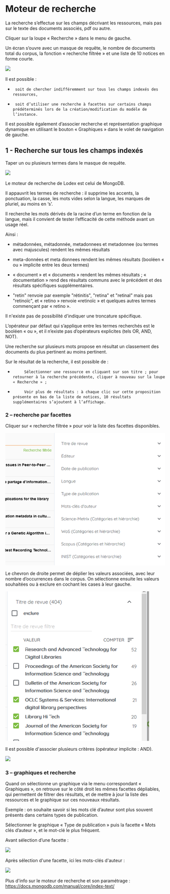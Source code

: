 # Moteur de recherche

La recherche s’effectue sur les champs décrivant les ressources, mais pas sur le texte des documents associés, pdf ou autre.

Cliquer sur la loupe « Recherche » dans le menu de gauche.

Un écran s’ouvre avec un masque de requête, le nombre de documents total du corpus, la fonction « recherche filtrée »  et une liste de 10 notices en forme courte.

![](../.gitbook/assets/image%20%284%29.png)

Il est possible : 

-      soit de chercher indifféremment sur tous les champs indexés des ressources,

-      soit d’utiliser une recherche à facettes sur certains champs prédéterminés lors de la création/modification du modèle de l’instance.

Il est possible également d’associer recherche et représentation graphique dynamique en utilisant le bouton « Graphiques » dans le volet de navigation de gauche.

## 1 - Recherche sur tous les champs indexés

Taper un ou plusieurs termes dans le masque de requête.

![](../.gitbook/assets/image002.png)

  
Le moteur de recherche de Lodex est celui de MongoDB.

Il appauvrit les termes de recherche : il supprime les accents, la ponctuation, la casse, les mots vides selon la langue, les marques de pluriel, au moins en ‘s’.

Il recherche les mots dérivés de la racine d’un terme en fonction de la langue, mais il convient de tester l’efficacité de cette méthode avant un usage réel.

Ainsi :

- métadonnées, métadonnée, metadonnees et metadonnee \(ou termes avec majuscules\) rendent les mêmes résultats

- meta-données et meta donnees rendent les mêmes résultats \(booléen « ou » implicite entre les deux termes\)

- « document » et « documents » rendent les mêmes résultats ; « documentation » rend des résultats communs avec le précédent et des résultats spécifiques supplémentaires. 

- "retin" renvoie par exemple "rétinitis", "retina" et "retinal" mais pas "retinoïc", et « retino » renvoie «retinoïc » et quelques autres termes commençant par « retino ».

Il n'existe pas de possibilité d'indiquer une troncature spécifique.

L’opérateur par défaut qui s’applique entre les termes recherchés est le booléen « ou », et il n’existe pas d’opérateurs explicites \(tels OR, AND, NOT\). 

Une recherche sur plusieurs mots propose en résultat un classement des documents du plus pertinent au moins pertinent.

Sur le résultat de la recherche, il est possible de :

-          Sélectionner une ressource en cliquant sur son titre ; pour retourner à la recherche précédente, cliquer à nouveau sur la loupe « Recherche » ;

-          Voir plus de résultats : à chaque clic sur cette proposition présente en bas de la liste de notices, 10 résultats supplémentaires s’ajoutent à l’affichage.

  


### 2 – recherche par facettes

Cliquer sur « recherche filtrée » pour voir la liste des facettes disponibles.

![](../.gitbook/assets/image%20%2835%29.png)

  
Le chevron de droite permet de déplier les valeurs associées, avec leur nombre d’occurrences dans le corpus. On sélectionne ensuite les valeurs souhaitées ou à exclure en cochant les cases à leur gauche.

![](../.gitbook/assets/image%20%2818%29.png)

Il est possible d'associer plusieurs critères \(opérateur implicite : AND\).

![](../.gitbook/assets/image%20%283%29.png)

  


### 3 – graphiques et recherche

Quand on sélectionne un graphique via le menu correspondant « Graphiques », on retrouve sur le côté droit les mêmes facettes dépliables, qui permettent de filtrer des résultats, et de mettre à jour la liste des ressources et le graphique sur ces nouveaux résultats.

Exemple : on souhaite savoir si les mots clé d’auteur sont plus souvent présents dans certains types de publication.

Sélectionner le graphique « Type de publication » puis la facette « Mots clés d’auteur », et le mot-clé le plus fréquent.

Avant sélection d’une facette :

![](../.gitbook/assets/image%20%288%29.png)

Après sélection d'une facette, ici les mots-clés d'auteur :

![](../.gitbook/assets/image%20%285%29.png)

  


Plus d'info sur le moteur de recherche et son paramétrage : https://docs.mongodb.com/manual/core/index-text/

